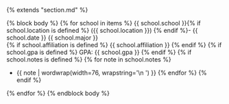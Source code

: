 {% extends "section.md" %}

{% block body %}
{% for school in items %}
{{ school.school }}{% if school.location is defined %} ({{ school.location }}) {% endif %}- {{ school.date }}
  {{ school.major }}  
{% if school.affiliation is defined %}
  {{ school.affiliation }}
{% endif %}
{% if school.gpa is defined %}
  GPA: {{ school.gpa }}
{% endif %}
{% if school.notes is defined %}
  {% for note in school.notes %}
  - {{ note | wordwrap(width=76, wrapstring='\n    ') }}
  {% endfor %}
{% endif %}

{% endfor %}
{% endblock body %}
